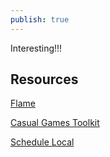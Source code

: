 ```yaml
---  
publish: true  
---  
```

  
Interesting!!!   
## Resources   
[Flame](https://docs.flame-engine.org/latest/)  
  
[Casual Games Toolkit](https://flutter.dev/games)  
  
[Schedule Local](https://pub.dev/packages/flutter_local_notifications)